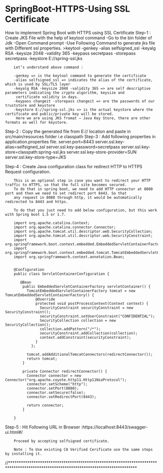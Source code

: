 # SpringBoot-HTTPS-Using SSL Certificate
How to implement Spring Boot with HTTPS using SSL Certificate 
Step-1 : Create JKS File with the help of keytool command
		-Go to the bin folder of Jdk
		-Open Command prompt
		-Use Following Command to generate jks file with Different ssl properties.
		>keytool -genkey -alias selfsigned_ssl -keyalg RSA -keysize 2048 -validity 365 -keypass secretpass -storepass secretpass -keystore E://spring-ssl.jks
		
		Let’s understand above command :

		-genkey => is the keytool command to generate the certificate
		-alias selfsigned_ssl => indicates the alias of the certificate, which is used by SSL/TLS layer
		-keyalg RSA -keysize 2048 -validity 365 => are self descriptive parameters indicating the crypto algorithm, keysize and 
		 certificate validity in days.
		-keypass changeit -storepass changeit => are the passwords of our truststore and keystore
		-keystore E://spring-ssl.jks => is the actual keystore where the certificate and public/private key will be stored. 
		 Here we are using JKS fromat – Java Key Store, there are other formats as well for keystore.

Step-2 : Copy the generated file from E:// location and paste in src/main/resources folder	i.e classpath
Step-3 : Add following properties in application.properties file.
		server.port=8443
		server.ssl.key-alias=selfsigned_ssl
		server.ssl.key-password=secretpass
		server.ssl.key-store=classpath:spring-ssl.jks
		server.ssl.key-store-provider=SUN
		server.ssl.key-store-type=JKS
		
Step-4 : Create Java configuration class for redirect HTTP to HTTPS Request configuration.
		
		This is an optional step in case you want to redirect your HTTP traffic to HTTPS, so that the full site becomes secured.
		To do that in spring boot, we need to add HTTP connector at 8080 port and then we need to set redirect port 8443. So that
		any request in 8080 through http, it would be automatically redirected to 8443 and https.

		To do that you just need to add below configuration, but this work with Spring boot 1.5 or 1.7.
		
		import org.apache.catalina.Context;
		import org.apache.catalina.connector.Connector;
		import org.apache.tomcat.util.descriptor.web.SecurityCollection;
		import org.apache.tomcat.util.descriptor.web.SecurityConstraint;
		import org.springframework.boot.context.embedded.EmbeddedServletContainerFactory;
		import org.springframework.boot.context.embedded.tomcat.TomcatEmbeddedServletContainerFactory;
		import org.springframework.context.annotation.Bean;
				
		
		@Configuration
		public class ServletContainerConfiguration {

		   @Bean
			public EmbeddedServletContainerFactory servletContainer() {
			  TomcatEmbeddedServletContainerFactory tomcat = new TomcatEmbeddedServletContainerFactory() {
			      @Override
			      protected void postProcessContext(Context context) {
			        SecurityConstraint securityConstraint = new SecurityConstraint();
			        securityConstraint.setUserConstraint("CONFIDENTIAL");
			        SecurityCollection collection = new SecurityCollection();
			        collection.addPattern("/*");
			        securityConstraint.addCollection(collection);
			        context.addConstraint(securityConstraint);
			      }
			    };
			   
			  tomcat.addAdditionalTomcatConnectors(redirectConnector());
			  return tomcat;
			}
			 
			private Connector redirectConnector() {
			  Connector connector = new Connector("org.apache.coyote.http11.Http11NioProtocol");
			  connector.setScheme("http");
			  connector.setPort(8080);
			  connector.setSecure(false);
			  connector.setRedirectPort(8443);
			   
			  return connector;
			}

		}
		
Step-5 : Hit Following URL in Browser :https://localhost:8443/swagger-ui.html#/

		Proceed by accepting selfsigned certificate.
		
		Note : To Use existing CA Verified Cerificate use the same steps by installing it.
//************************************************************************************************************************************